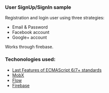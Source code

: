 ### User SignUp/SignIn sample

Registration and login user using three strategies: 

- Email & Password
- Facebook account
- Google+ account

Works through firebase.

### Techonologies used:

- [Last Features of ECMAScript 6/7+ standards](https://www.ecma-international.org/ecma-262/7.0/index.html)
- [MobX](https://mobx.js.org/)
- [Flow](https://flow.org/)
- [Firebase](https://firebase.google.com/)
